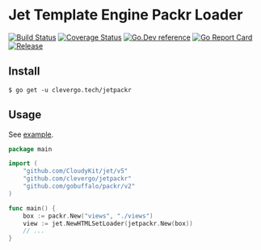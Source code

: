 # Jet Template Engine Packr Loader
[![Build Status](https://img.shields.io/travis/clevergo/jetpackr?style=for-the-badge)](https://travis-ci.org/clevergo/jetpackr)
[![Coverage Status](https://img.shields.io/coveralls/github/clevergo/jetpackr?style=for-the-badge)](https://coveralls.io/github/clevergo/jetpackr?branch=master)
[![Go.Dev reference](https://img.shields.io/badge/go.dev-reference-blue?logo=go&logoColor=white&style=for-the-badge)](https://pkg.go.dev/clevergo.tech/jetpackr?tab=doc)
[![Go Report Card](https://goreportcard.com/badge/github.com/clevergo/jetpackr?style=for-the-badge)](https://goreportcard.com/report/github.com/clevergo/jetpackr)
[![Release](https://img.shields.io/github/release/clevergo/jetpackr.svg?style=for-the-badge)](https://github.com/clevergo/jetpackr/releases)

## Install

```shell
$ go get -u clevergo.tech/jetpackr
```

## Usage

See [example](https://github.com/clevergo/examples/tree/master/jetrenderer).

```go
package main

import (
	"github.com/CloudyKit/jet/v5"
	"github.com/clevergo/jetpackr"
	"github.com/gobuffalo/packr/v2"
)

func main() {
	box := packr.New("views", "./views")
	view := jet.NewHTMLSetLoader(jetpackr.New(box))
	// ...
}
```
